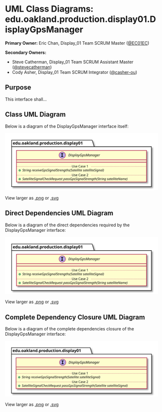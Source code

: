 # UML Class Diagrams: edu.oakland.production.display01.DisplayGpsManager

**Primary Owner:** Eric Chan, Display_01 Team SCRUM Master ([@EC01EC](https://github.com/EC01EC/))

**Secondary Owners:**

- Steve Catherman, Display_01 Team SCRUM Assistant Master ([@stevecatherman](https://github.com/stevecatherman/))
- Cody Asher, Display_01 Team SCRUM Integrator ([@casher-ou](https://github.com/casher-ou/))

## Purpose

This interface shall...

## Class UML Diagram

Below is a diagram of the DisplayGpsManager interface itself:

![DisplayGpsManager](./DisplayGpsManager.svg)

View larger as [.png](./DisplayGpsManager.png) or [.svg](./DisplayGpsManager.svg)

## Direct Dependencies UML Diagram

Below is a diagram of the direct dependencies required by the DisplayGpsManager interface:

![DisplayGpsManager Direct Dependencies](./DisplayGpsManager_DirectDependencies.svg)

View larger as [.png](./DisplayGpsManager_DirectDependencies.png) or [.svg](./DisplayGpsManager_DirectDependencies.svg)

## Complete Dependency Closure UML Diagram

Below is a diagram of the complete dependencies closure of the DisplayGpsManager interface:

![DisplayGpsManager Dependency Closure](./DisplayGpsManager_Closure.svg)

View larger as [.png](./DisplayGpsManager_Closure.png) or [.svg](./DisplayGpsManager_Closure.svg)
